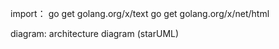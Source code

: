 import：
go get golang.org/x/text
go get golang.org/x/net/html

diagram: architecture diagram (starUML)
